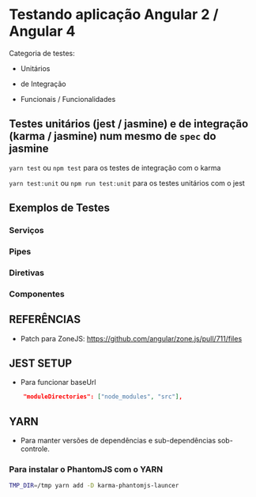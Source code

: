 # Testando aplicação Angular 2 / Angular 4


Categoria de testes:

- Unitários

- de Integração

- Funcionais / Funcionalidades


## Testes unitários (jest / jasmine) e de integração (karma / jasmine) num mesmo de `spec` do jasmine

`yarn test` ou `npm test` para os testes de integração com o karma

`yarn test:unit` ou `npm run test:unit` para os testes unitários com o jest


## Exemplos de Testes

### Serviços

### Pipes

### Diretivas

### Componentes


## REFERÊNCIAS

- Patch para ZoneJS: https://github.com/angular/zone.js/pull/711/files

## JEST SETUP

- Para funcionar baseUrl

```json
    "moduleDirectories": ["node_modules", "src"],
```

## YARN

- Para manter versões de dependências e sub-dependências sob-controle.


### Para instalar o PhantomJS com o YARN

```bash
TMP_DIR=/tmp yarn add -D karma-phantomjs-launcer
```
